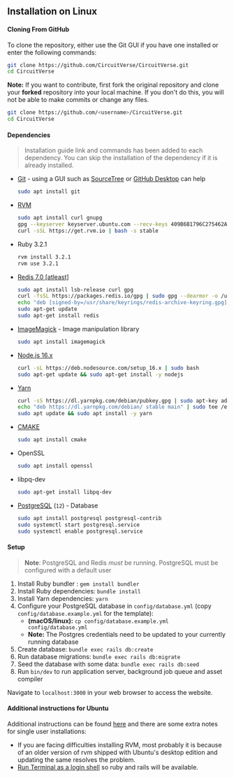 ## Installation on Linux

#### Cloning From GitHub
To clone the repository, either use the Git GUI if you have one installed or enter the following commands:
```sh
git clone https://github.com/CircuitVerse/CircuitVerse.git
cd CircuitVerse
```

**Note:** If you want to contribute, first fork the original repository and clone your **forked** repository into your local machine. If you don't do this, you will not be able to make commits or change any files.
```sh
git clone https://github.com/<username>/CircuitVerse.git
cd CircuitVerse
```

#### Dependencies
> Installation guide link and commands has been added to each dependency. You can skip the installation of the dependency if it is already installed.
- [Git](https://git-scm.com/) - using a GUI such as [SourceTree](https://www.sourcetreeapp.com/) or [GitHub Desktop](https://desktop.github.com/) can help
     ```bash
     sudo apt install git
     ```
- [RVM](https://rvm.io/rvm/install) 
     ```bash
     sudo apt install curl gnupg
     gpg --keyserver keyserver.ubuntu.com --recv-keys 409B6B1796C275462A1703113804BB82D39DC0E3 7D2BAF1CF37B13E2069D6956105BD0E739499BDB
     curl -sSL https://get.rvm.io | bash -s stable
     ```
- Ruby 3.2.1
     ```bash
     rvm install 3.2.1
     rvm use 3.2.1
     ```
- [Redis 7.0 [atleast]](https://redis.io/docs/getting-started/installation/install-redis-on-linux/)
     ```bash
     sudo apt install lsb-release curl gpg
     curl -fsSL https://packages.redis.io/gpg | sudo gpg --dearmor -o /usr/share/keyrings/redis-archive-keyring.gpg
     echo "deb [signed-by=/usr/share/keyrings/redis-archive-keyring.gpg] https://packages.redis.io/deb $(lsb_release -cs) main" | sudo tee /etc/apt/sources.list.d/redis.list
     sudo apt-get update
     sudo apt-get install redis
     ```
- [ImageMagick](https://imagemagick.org/) - Image manipulation library
     ```bash
     sudo apt install imagemagick
     ```
- [Node.js 16.x](https://nodejs.org/it/download)
     ```bash
     curl -sL https://deb.nodesource.com/setup_16.x | sudo bash
     sudo apt-get update && sudo apt-get install -y nodejs
     ```
- [Yarn](https://yarnpkg.com/getting-started/install)
     ```bash
     curl -sS https://dl.yarnpkg.com/debian/pubkey.gpg | sudo apt-key add -
     echo "deb https://dl.yarnpkg.com/debian/ stable main" | sudo tee /etc/apt/sources.list.d/yarn.list
     sudo apt update && sudo apt install -y yarn
     ```
- [CMAKE](https://cmake.org/install/)
     ```bash
     sudo apt install cmake
     ```
- OpenSSL
     ```bash
     sudo apt install openssl
     ```
- libpq-dev
     ```bash
     sudo apt-get install libpq-dev
     ```
- [PostgreSQL](https://www.postgresql.org/) (`12`) - Database
     ```bash
     sudo apt install postgresql postgresql-contrib
     sudo systemctl start postgresql.service
     sudo systemctl enable postgresql.service
     ```


#### Setup
> **Note**: PostgreSQL and Redis *must* be running. PostgreSQL must be configured with a default user

1. Install Ruby bundler : `gem install bundler`
2. Install Ruby dependencies: `bundle install`
3. Install Yarn dependencies: `yarn`
4. Configure your PostgreSQL database in `config/database.yml` (copy `config/database.example.yml` for the template): 
     * **(macOS/linux):** `cp config/database.example.yml config/database.yml`
     * **Note:** The Postgres credentials need to be updated to your currently running database
5. Create database: `bundle exec rails db:create`
6. Run database migrations: `bundle exec rails db:migrate`
7. Seed the database with some data: `bundle exec rails db:seed`
8. Run `bin/dev` to run application server, background job queue and asset compiler

Navigate to `localhost:3000` in your web browser to access the website.

#### Additional instructions for Ubuntu
Additional instructions can be found [here](https://www.howtoforge.com/tutorial/ubuntu-ruby-on-rails/) and there are some extra notes for single user installations:
- If you are facing difficulties installing RVM, most probably it is because of an older version of rvm shipped with Ubuntu's desktop edition and updating the same resolves the problem.
- [Run Terminal as a login shell](https://rvm.io/integration/gnome-terminal/) so ruby and rails will be available.